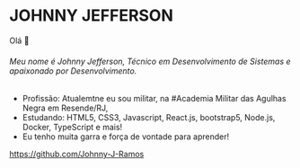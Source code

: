 <h1>JOHNNY JEFFERSON</h1> 
Olá 👋


<h6>Meu nome é Johnny Jefferson, Técnico em Desenvolvimento de Sistemas e apaixonado por Desenvolvimento.</h6>

- Profissão: Atualemtne eu sou militar, na #Academia Militar das Agulhas Negra em Resende/RJ,
- Estudando: HTML5, CSS3, Javascript, React.js, bootstrap5, Node.js, Docker, TypeScript e mais!
- Eu tenho muita garra e força de vontade para aprender! 

https://github.com/Johnny-J-Ramos
